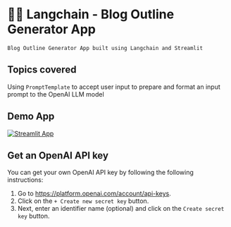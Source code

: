 # 🦜🔗 Langchain - Blog Outline Generator App
```
Blog Outline Generator App built using Langchain and Streamlit
```

## Topics covered
Using `PromptTemplate` to accept user input to prepare and format an input prompt to the OpenAI LLM model

## Demo App

[![Streamlit App](https://static.streamlit.io/badges/streamlit_badge_black_white.svg)](https://langchain-text-summarization.streamlit.app/)

## Get an OpenAI API key

You can get your own OpenAI API key by following the following instructions:
1. Go to https://platform.openai.com/account/api-keys.
2. Click on the `+ Create new secret key` button.
3. Next, enter an identifier name (optional) and click on the `Create secret key` button.
